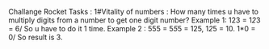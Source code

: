 Challange Rocket Tasks : 
1#Vitality of numbers :
How many times u have to multiply digits from a number to get 
one digit number? Example 1: 123 = 1*2*3 = 6/ So u have to do it 1 time.
Example 2 : 555 = 5*5*5 = 125, 1*2*5 = 10. 1*0 = 0/ So result is 3.

